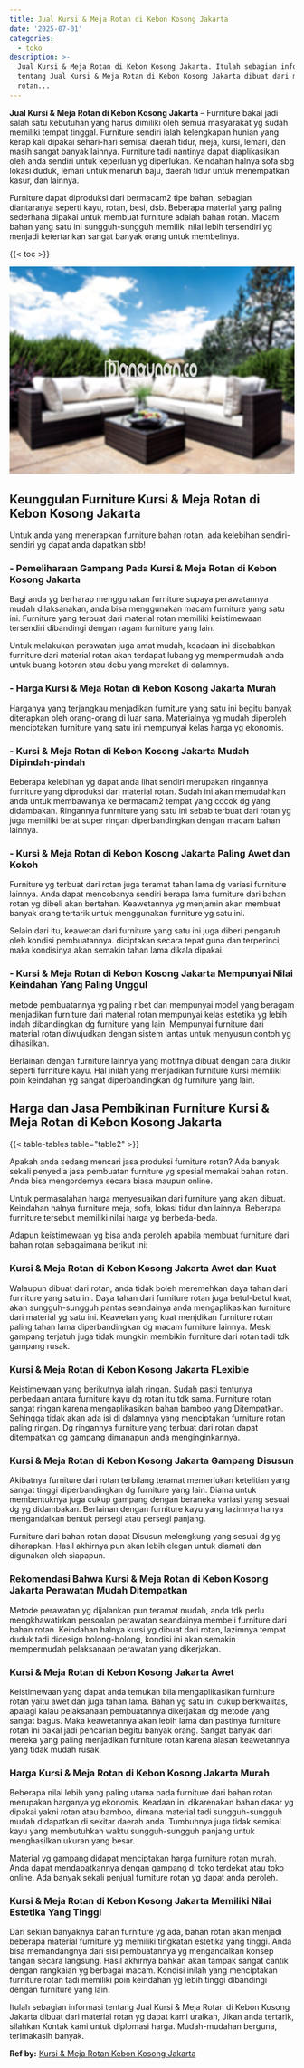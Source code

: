 ```yaml
---
title: Jual Kursi & Meja Rotan di Kebon Kosong Jakarta
date: '2025-07-01'
categories:
  - toko
description: >-
  Jual Kursi & Meja Rotan di Kebon Kosong Jakarta. Itulah sebagian informasi
  tentang Jual Kursi & Meja Rotan di Kebon Kosong Jakarta dibuat dari material
  rotan...
---
```


**Jual Kursi & Meja Rotan di Kebon Kosong Jakarta** – Furniture bakal jadi salah satu kebutuhan yang harus dimiliki oleh semua masyarakat yg sudah memiliki tempat tinggal. Furniture sendiri ialah kelengkapan hunian yang kerap kali dipakai sehari-hari semisal daerah tidur, meja, kursi, lemari, dan masih sangat banyak lainnya. Furniture tadi nantinya dapat diaplikasikan oleh anda sendiri untuk keperluan yg diperlukan. Keindahan halnya sofa sbg lokasi duduk, lemari untuk menaruh baju, daerah tidur untuk menempatkan kasur, dan lainnya.

Furniture dapat diproduksi dari bermacam2 tipe bahan, sebagian diantaranya seperti kayu, rotan, besi, dsb. Beberapa material yang paling sederhana dipakai untuk membuat furniture adalah bahan rotan. Macam bahan yang satu ini sungguh-sungguh memiliki nilai lebih tersendiri yg menjadi ketertarikan sangat banyak orang untuk membelinya.

{{< toc >}}

![Jual Kursi & Meja Rotan di Kebon Kosong Jakarta](/images/kursi-meja-rotan-murah48.png)

## Keunggulan Furniture Kursi & Meja Rotan di Kebon Kosong Jakarta

Untuk anda yang menerapkan furniture bahan rotan, ada kelebihan sendiri-sendiri yg dapat anda dapatkan sbb!

### \- Pemeliharaan Gampang Pada Kursi & Meja Rotan di Kebon Kosong Jakarta

Bagi anda yg berharap menggunakan furniture supaya perawatannya mudah dilaksanakan, anda bisa menggunakan macam furniture yang satu ini. Furniture yang terbuat dari material rotan memiliki keistimewaan tersendiri dibandingi dengan ragam furniture yang lain.

Untuk melakukan perawatan juga amat mudah, keadaan ini disebabkan furniture dari material rotan akan terdapat lubang yg mempermudah anda untuk buang kotoran atau debu yang merekat di dalamnya.

### \- Harga Kursi & Meja Rotan di Kebon Kosong Jakarta Murah

Harganya yang terjangkau menjadikan furniture yang satu ini begitu banyak diterapkan oleh orang-orang di luar sana. Materialnya yg mudah diperoleh menciptakan furniture yang satu ini mempunyai kelas harga yg ekonomis.

### \- Kursi & Meja Rotan di Kebon Kosong Jakarta Mudah Dipindah-pindah

Beberapa kelebihan yg dapat anda lihat sendiri merupakan ringannya furniture yang diproduksi dari material rotan. Sudah ini akan memudahkan anda untuk membawanya ke bermacam2 tempat yang cocok dg yang didambakan. Ringannya funrniture yang satu ini sebab terbuat dari rotan yg juga memiliki berat super ringan diperbandingkan dengan macam bahan lainnya.

### \- Kursi & Meja Rotan di Kebon Kosong Jakarta Paling Awet dan Kokoh

Furniture yg terbuat dari rotan juga teramat tahan lama dg variasi furniture lainnya. Anda dapat mencobanya sendiri berapa lama furniture dari bahan rotan yg dibeli akan bertahan. Keawetannya yg menjamin akan membuat banyak orang tertarik untuk menggunakan furniture yg satu ini.

Selain dari itu, keawetan dari furniture yang satu ini juga diberi pengaruh oleh kondisi pembuatannya. diciptakan secara tepat guna dan terperinci, maka kondisinya akan semakin tahan lama dikala dipakai.

### \- Kursi & Meja Rotan di Kebon Kosong Jakarta Mempunyai Nilai Keindahan Yang Paling Unggul

metode pembuatannya yg paling ribet dan mempunyai model yang beragam menjadikan furniture dari material rotan mempunyai kelas estetika yg lebih indah dibandingkan dg furniture yang lain. Mempunyai furniture dari material rotan diwujudkan dengan sistem lantas untuk menyusun contoh yg dihasilkan.

Berlainan dengan furniture lainnya yang motifnya dibuat dengan cara diukir seperti furniture kayu. Hal inilah yang menjadikan furniture kursi memiliki poin keindahan yg sangat diperbandingkan dg furniture yang lain.

## Harga dan Jasa Pembikinan Furniture Kursi & Meja Rotan di Kebon Kosong Jakarta

{{< table-tables table="table2" >}}

Apakah anda sedang mencari jasa produksi furniture rotan? Ada banyak sekali penyedia jasa pembuatan furniture yg spesial memakai bahan rotan. Anda bisa mengordernya secara biasa maupun online.

Untuk permasalahan harga menyesuaikan dari furniture yang akan dibuat. Keindahan halnya furniture meja, sofa, lokasi tidur dan lainnya. Beberapa furniture tersebut memiliki nilai harga yg berbeda-beda.

Adapun keistimewaan yg bisa anda peroleh apabila membuat furniture dari bahan rotan sebagaimana berikut ini:

### Kursi & Meja Rotan di Kebon Kosong Jakarta Awet dan Kuat

Walaupun dibuat dari rotan, anda tidak boleh meremehkan daya tahan dari furniture yang satu ini. Daya tahan dari furniture rotan juga betul-betul kuat, akan sungguh-sungguh pantas seandainya anda mengaplikasikan furniture dari material yg satu ini. Keawetan yang kuat menjdikan furniture rotan paling tahan lama diperbandingkan dg macam furniture lainnya. Meski gampang terjatuh juga tidak mungkin membikin furniture dari rotan tadi tdk gampang rusak.

### Kursi & Meja Rotan di Kebon Kosong Jakarta FLexible

Keistimewaan yang berikutnya ialah ringan. Sudah pasti tentunya perbedaan antara furniture kayu dg rotan itu tdk sama. Furniture rotan sangat ringan karena mengaplikasikan bahan bamboo yang Ditempatkan. Sehingga tidak akan ada isi di dalamnya yang menciptakan furniture rotan paling ringan. Dg ringannya furniture yang terbuat dari rotan dapat ditempatkan dg gampang dimanapun anda menginginkannya.

### Kursi & Meja Rotan di Kebon Kosong Jakarta Gampang Disusun

Akibatnya furniture dari rotan terbilang teramat memerlukan ketelitian yang sangat tinggi diperbandingkan dg furniture yang lain. Diama untuk membentuknya juga cukup gampang dengan beraneka variasi yang sesuai dg yg didambakan. Berlainan dengan furniture kayu yang lazimnya hanya mengandalkan bentuk persegi atau persegi panjang.

Furniture dari bahan rotan dapat Disusun melengkung yang sesuai dg yg diharapkan. Hasil akhirnya pun akan lebih elegan untuk diamati dan digunakan oleh siapapun.

### Rekomendasi Bahwa Kursi & Meja Rotan di Kebon Kosong Jakarta Perawatan Mudah Ditempatkan

Metode perawatan yg dijalankan pun teramat mudah, anda tdk perlu mengkhawatirkan persoalan perawatan seandainya membeli furniture dari bahan rotan. Keindahan halnya kursi yg dibuat dari rotan, lazimnya tempat duduk tadi didesign bolong-bolong, kondisi ini akan semakin mempermudah pelaksanaan perawatan yang dikerjakan.

### Kursi & Meja Rotan di Kebon Kosong Jakarta Awet

Keistimewaan yang dapat anda temukan bila mengaplikasikan furniture rotan yaitu awet dan juga tahan lama. Bahan yg satu ini cukup berkwalitas, apalagi kalau pelaksanaan pembuatannya dikerjakan dg metode yang sangat bagus. Maka keawetannya akan lebih lama dan pastinya furniture rotan ini bakal jadi pencarian begitu banyak orang. Sangat banyak dari mereka yang paling menjadikan furniture rotan karena alasan keawetannya yang tidak mudah rusak.

### Harga Kursi & Meja Rotan di Kebon Kosong Jakarta Murah

Beberapa nilai lebih yang paling utama pada furniture dari bahan rotan merupakan harganya yg ekonomis. Keadaan ini dikarenakan bahan dasar yg dipakai yakni rotan atau bamboo, dimana material tadi sungguh-sungguh mudah didapatkan di sekitar daerah anda. Tumbuhnya juga tidak semisal kayu yang membutuhkan waktu sungguh-sungguh panjang untuk menghasilkan ukuran yang besar.

Material yg gampang didapat menciptakan harga furniture rotan murah. Anda dapat mendapatkannya dengan gampang di toko terdekat atau toko online. Ada banyak sekali penjual furniture rotan yg dapat anda peroleh.

### Kursi & Meja Rotan di Kebon Kosong Jakarta Memiliki Nilai Estetika Yang Tinggi

Dari sekian banyaknya bahan furniture yg ada, bahan rotan akan menjadi beberapa material furniture yg memiliki tingkatan estetika yang tinggi. Anda bisa memandangnya dari sisi pembuatannya yg mengandalkan konsep tangan secara langsung. Hasil akhirnya bahkan akan tampak sangat cantik dengan rangkaian yg berbagai macam. Kondisi inilah yang menciptakan furniture rotan tadi memiliki poin keindahan yg lebih tinggi dibandingi dengan furniture yang lain.

Itulah sebagian informasi tentang Jual Kursi & Meja Rotan di Kebon Kosong Jakarta dibuat dari material rotan yg dapat kami uraikan, Jikan anda tertarik, silahkan Kontak kami untuk diplomasi harga. Mudah-mudahan berguna, terimakasih banyak.

**Ref by:** [Kursi & Meja Rotan Kebon Kosong Jakarta](https://id.wikipedia.org/wiki/Kursi)
